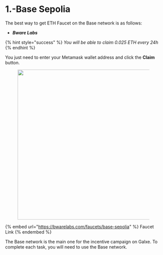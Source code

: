 # 1.-Base Sepolia

The best way to get ETH Faucet on the Base network is as follows:

* &#x20;_**Bware Labs**_

{% hint style="success" %}
_You will be able to claim 0.025 ETH every 24h_
{% endhint %}

You just need to enter your Metamask wallet address and click the **Claim** button.

<figure><img src="../.gitbook/assets/Captura de pantalla 2024-11-25 a las 12.13.55.png" alt="" width="481"><figcaption></figcaption></figure>

{% embed url="https://bwarelabs.com/faucets/base-sepolia" %}
Faucet Link
{% endembed %}



The Base network is the main one for the incentive campaign on Galxe. To complete each task, you will need to use the Base network.
